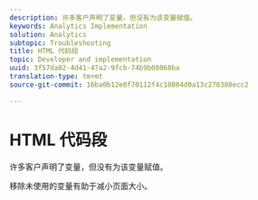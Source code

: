 ```yaml
---
description: 许多客户声明了变量，但没有为该变量赋值。
keywords: Analytics Implementation
solution: Analytics
subtopic: Troubleshooting
title: HTML 代码段
topic: Developer and implementation
uuid: 3f57da82-4d41-47a2-9fcb-74b9b08068ba
translation-type: tm+mt
source-git-commit: 16ba0b12e0f70112f4c10804d0a13c278388ecc2

---
```



# HTML 代码段

许多客户声明了变量，但没有为该变量赋值。

移除未使用的变量有助于减小页面大小。
